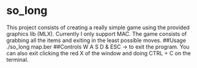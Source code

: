 # so_long
This project consists of creating a really simple game using the provided graphics lib (MLX).
Currently I only support MAC.
The game consists of grabbing all the items and exiting in the least possible moves.
##Usage
./so_long map.ber
##Controls
W A S D & ESC -> to exit the program.
You can also exit clicking the red X of the window and doing CTRL + C on the terminal.
